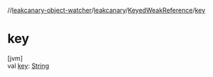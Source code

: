 //[leakcanary-object-watcher](../../../index.md)/[leakcanary](../index.md)/[KeyedWeakReference](index.md)/[key](key.md)

# key

[jvm]\
val [key](key.md): [String](https://kotlinlang.org/api/latest/jvm/stdlib/kotlin/-string/index.html)
